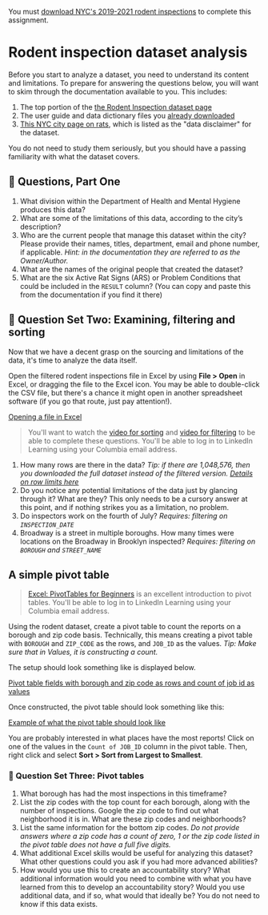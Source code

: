 You must [download NYC's 2019-2021 rodent inspections](downloading.md) to complete this assignment.

# Rodent inspection dataset analysis

Before you start to analyze a dataset, you need to understand its content and limitations. To prepare for answering the questions below, you will want to skim through the documentation available to you. This includes:

1. The top portion of the [the Rodent Inspection dataset page](https://data.cityofnewyork.us/Health/Rodent-Inspection/p937-wjvj)
2. The user guide and data dictionary files you [already downloaded](downloading.md#downloading-the-data-documentation)
3. [This NYC city page on rats](https://www1.nyc.gov/site/doh/health/health-topics/rats.page), which is listed as the "data disclaimer" for the dataset.

You do not need to study them seriously, but you should have a passing familiarity with what the dataset covers.

## 📝 Questions, Part One

1. What division within the Department of Health and Mental Hygiene produces this data? 
2. What are some of the limitations of this data, according to the city’s description? 
3. Who are the current people that manage this dataset within the city? Please provide their names, titles, department, email and phone number, if applicable.  *Hint: in the documentation they are referred to as the Owner/Author.*
4. What are the names of the original people that created the dataset? 
5. What are the six Active Rat Signs (ARS) or Problem Conditions that could be included in the `RESULT` column? (You can copy and paste this from the documentation if you find it there)

## 📝 Question Set Two: Examining, filtering and sorting

Now that we have a decent grasp on the sourcing and limitations of the data, it's time to analyze the data itself.

Open the filtered rodent inspections file in Excel by using **File > Open** in Excel, or dragging the file to the Excel icon. You may be able to double-click the CSV file, but there's a chance it might open in another spreadsheet software (if you go that route, just pay attention!).

[Opening a file in Excel](file-open.png)

> You'll want to watch the [video for sorting](https://www.linkedin.com/learning/excel-2021-essential-training-office-2021-ltsc/sort-data-in-excel) and [video for filtering](https://www.linkedin.com/learning/excel-2021-essential-training-office-2021-ltsc/filter-data-with-a-drop-down-list) to be able to complete these questions. You'll be able to log in to LinkedIn Learning using your Columbia email address.

1. How many rows are there in the data? *Tip: if there are 1,048,576, then you downloaded the full dataset instead of the filtered version. [Details on row limits here](../row-limits/)*
2. Do you notice any potential limitations of the data just by glancing through it? What are they? This only needs to be a cursory answer at this point, and if nothing strikes you as a limitation, no problem.
3. Do inspectors work on the fourth of July? *Requires: filtering on `INSPECTION_DATE`*
4. Broadway is a street in multiple boroughs. How many times were locations on the Broadway in Brooklyn inspected? *Requires: filtering on `BOROUGH` and `STREET_NAME`*

## A simple pivot table

> [Excel: PivotTables for Beginners](https://www.linkedin.com/learning/excel-pivottables-for-beginners/excel-pivottables-made-easy) is an excellent introduction to pivot tables. You'll be able to log in to LinkedIn Learning using your Columbia email address.

Using the rodent dataset, create a pivot table to count the reports on a borough and zip code basis. Technically, this means creating a pivot table with `BOROUGH` and `ZIP_CODE` as the rows, and `JOB_ID` as the values. *Tip: Make sure that in Values, it is constructing a count.*

The setup should look something like is displayed below.

[Pivot table fields with borough and zip code as rows and count of job id as values](pivot-fields.png)

Once constructed, the pivot table should look something like this:

[Example of what the pivot table should look like](pivot-displayed.png)

You are probably interested in what places have the most reports! Click on one of the values in the `Count of JOB_ID` column in the pivot table. Then, right click and select **Sort > Sort from Largest to Smallest**.

### 📝 Question Set Three: Pivot tables

1. What borough has had the most inspections in this timeframe?
2. List the zip codes with the top count for each borough, along with the number of inspections. Google the zip code to find out what neighborhood it is in. What are these zip codes and neighborhoods?
3. List the same information for the bottom zip codes. *Do not provide answers where a zip code has a count of zero, 1 or the zip code listed in the pivot table does not have a full five digits.*
4. What additional Excel skills would be useful for analyzing this dataset? What other questions could you ask if you had more advanced abilities?
5. How would you use this to create an accountability story? What additional information would you need to combine with what you have learned from this to develop an accountability story? Would you use additional data, and if so, what would that ideally be? You do not need to know if this data exists. 
